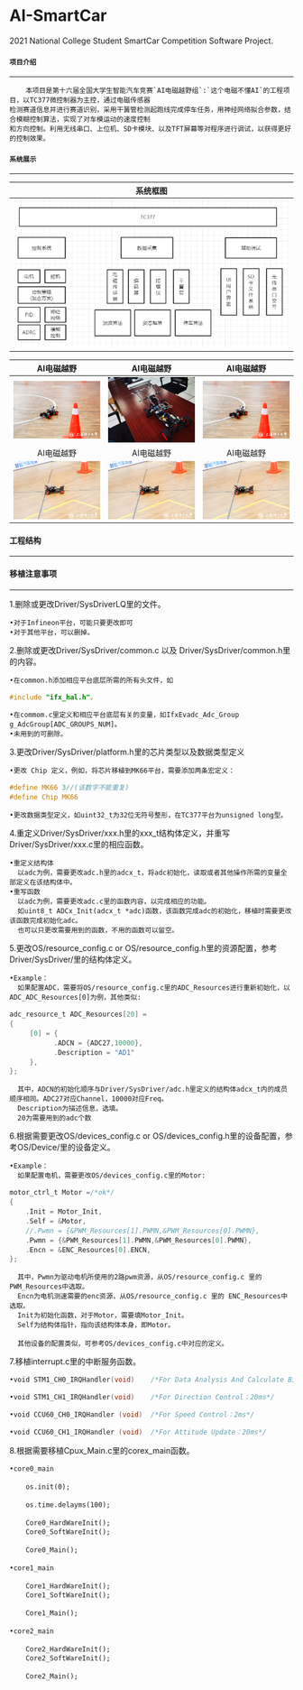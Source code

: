 # AI-SmartCar
 2021 National College Student SmartCar Competition Software Project.  
 
 
#### `项目介绍`
-----------------------------------------------------------------------------------------------

        本项目是第十六届全国大学生智能汽车竞赛`AI电磁越野组`:`这个电磁不懂AI`的工程项目，以TC377微控制器为主控，通过电磁传感器
    检测赛道信息并进行赛道识别，采用干簧管检测起跑线完成停车任务，用神经网络拟合参数，结合模糊控制算法，实现了对车模运动的速度控制
    和方向控制。利用无线串口、上位机、SD卡模块、以及TFT屏幕等对程序进行调试，以获得更好的控制效果。
    
#### `系统展示`
-----------------------------------------------------------------------------------------------

|   系统框图    |
|:---------------:| 
|![image10](https://github.com/GTshenmi/AI-SmartCar/blob/main/Display%20Image/0.PNG)|

|   AI电磁越野    |   AI电磁越野    |   AI电磁越野    |   
|:---------------:|:---------------:|:---------------:|
|![image4](https://github.com/GTshenmi/AI-SmartCar/blob/main/Display%20Image/2.jpeg)|![image3](https://github.com/GTshenmi/AI-SmartCar/blob/main/Display%20Image/1.JPG)|![image5](https://github.com/GTshenmi/AI-SmartCar/blob/main/Display%20Image/3.jpeg)|
|   AI电磁越野    |    AI电磁越野         |      AI电磁越野        |   
|![image7](https://github.com/GTshenmi/AI-SmartCar/blob/main/Display%20Image/4.jpeg)|![image6](https://github.com/GTshenmi/AI-SmartCar/blob/main/Display%20Image/5.jpeg)|![image8](https://github.com/GTshenmi/AI-SmartCar/blob/main/Display%20Image/6.jpeg)|

#### 工程结构
-----------------------------------------------------------------------------------------------
     
#### 移植注意事项
-----------------------------------------------------------------------------------------------
1.删除或更改Driver/SysDriverLQ里的文件。<br>

    •对于Infineon平台，可能只要更改即可  
    •对于其他平台，可以删掉。
    
2.删除或更改Driver/SysDriver/common.c 以及 Driver/SysDriver/common.h里的内容。 

    •在common.h添加相应平台底层所需的所有头文件，如
        
 ```c
 #include "ifx_hal.h"。
 ```
       
    •在commom.c里定义和相应平台底层有关的变量，如IfxEvadc_Adc_Group g_AdcGroup[ADC_GROUPS_NUM]。  
    •未用到的可删除。 
    
3.更改Driver/SysDriver/platform.h里的芯片类型以及数据类型定义  

    •更改 Chip 定义，例如，将芯片移植到MK66平台，需要添加两条宏定义：  
    
```c
#define MK66 3//(该数字不能重复)  
#define Chip MK66  
```
    
    •更改数据类型定义，如uint32_t为32位无符号整形，在TC377平台为unsigned long型。  
    
4.重定义Driver/SysDriver/xxx.h里的xxx_t结构体定义，并重写Driver/SysDriver/xxx.c里的相应函数。  

    •重定义结构体  
      以adc为例，需要更改adc.h里的adcx_t，将adc初始化，读取或者其他操作所需的变量全部定义在该结构体中。  
    •重写函数  
      以adc为例，需要更改adc.c里的函数内容，以完成相应的功能。  
      如uint8_t ADCx_Init(adcx_t *adc)函数，该函数完成adc的初始化，移植时需要更改该函数完成初始化adc。  
      也可以只更改需要用到的函数，不用的函数可以留空。  
    
5.更改OS/resource_config.c or OS/resource_config.h里的资源配置，参考Driver/SysDriver/里的结构体定义。  

    •Example：  
      如果配置ADC，需要将OS/resource_config.c里的ADC_Resources进行重新初始化，以ADC_ADC_Resources[0]为例，其他类似:  
   
```c
adc_resource_t ADC_Resources[20] =  
{  
     [0] = {  
           .ADCN = {ADC27,10000},  
           .Description = "AD1"  
     },       
};
```
    
      其中，ADCN的初始化顺序与Driver/SysDriver/adc.h里定义的结构体adcx_t内的成员顺序相同。ADC27对应Channel，10000对应Freq。  
      Description为描述信息，选填。
      20为需要用到的adc个数
      
6.根据需要更改OS/devices_config.c or OS/devices_config.h里的设备配置，参考OS/Device/里的设备定义。

    •Example：  
      如果配置电机，需要更改OS/devices_config.c里的Motor:
```c    
motor_ctrl_t Motor =/*ok*/
{
    .Init = Motor_Init,
    .Self = &Motor,
    //.Pwmn = {&PWM_Resources[1].PWMN,&PWM_Resources[0].PWMN},
    .Pwmn = {&PWM_Resources[1].PWMN,&PWM_Resources[0].PWMN},
    .Encn = &ENC_Resources[0].ENCN,  
};
 ```
      其中，Pwmn为驱动电机所使用的2路pwm资源，从OS/resource_config.c 里的 PWM_Resources中选取。
      Encn为电机测速需要的enc资源，从OS/resource_config.c 里的 ENC_Resources中选取。
      Init为初始化函数，对于Motor，需要填Motor_Init。
      Self为结构体指针，指向该结构体本身，即Motor。
      
      其他设备的配置类似，可参考OS/devices_config.c中对应的定义。
      
7.移植interrupt.c里的中断服务函数。

```c
•void STM1_CH0_IRQHandler(void)    /*For Data Analysis And Calculate Bias：2ms*/
```
```c
•void STM1_CH1_IRQHandler(void)    /*For Direction Control：20ms*/
```
```c
•void CCU60_CH0_IRQHandler (void)  /*For Speed Control：2ms*/
```
```c
•void CCU60_CH1_IRQHandler (void)  /*For Attitude Update：20ms*/
```

    
8.根据需要移植Cpux_Main.c里的corex_main函数。

    •core0_main
        
        os.init(0);

        os.time.delayms(100);

        Core0_HardWareInit();
        Core0_SoftWareInit();

        Core0_Main();
        
    •core1_main
 
        Core1_HardWareInit();
        Core1_SoftWareInit();

        Core1_Main();
        
    •core2_main
    
        Core2_HardWareInit();
        Core2_SoftWareInit();

        Core2_Main();        
        
    
